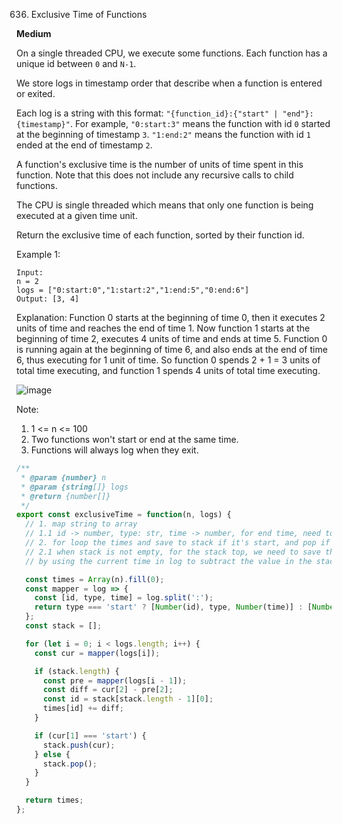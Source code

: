 636. Exclusive Time of Functions

**Medium**

On a single threaded CPU, we execute some functions. Each function has a unique id between `0` and `N-1`.

We store logs in timestamp order that describe when a function is entered or exited.

Each log is a string with this format: `"{function_id}:{"start" | "end"}:{timestamp}"`. For example, `"0:start:3"` means the function with id `0` started at the beginning of timestamp `3`. `"1:end:2"` means the function with id `1` ended at the end of timestamp `2`.

A function's exclusive time is the number of units of time spent in this function. Note that this does not include any recursive calls to child functions.

The CPU is single threaded which means that only one function is being executed at a given time unit.

Return the exclusive time of each function, sorted by their function id.

Example 1:

```
Input:
n = 2
logs = ["0:start:0","1:start:2","1:end:5","0:end:6"]
Output: [3, 4]
```

Explanation:
Function 0 starts at the beginning of time 0, then it executes 2 units of time and reaches the end of time 1.
Now function 1 starts at the beginning of time 2, executes 4 units of time and ends at time 5.
Function 0 is running again at the beginning of time 6, and also ends at the end of time 6, thus executing for 1 unit of time.
So function 0 spends 2 + 1 = 3 units of total time executing, and function 1 spends 4 units of total time executing.

![image](./image.png)

Note:

1. 1 <= n <= 100
2. Two functions won't start or end at the same time.
3. Functions will always log when they exit.

```js
/**
 * @param {number} n
 * @param {string[]} logs
 * @return {number[]}
 */
export const exclusiveTime = function(n, logs) {
  // 1. map string to array
  // 1.1 id -> number, type: str, time -> number, for end time, need to plus 1
  // 2. for loop the times and save to stack if it's start, and pop if it's end
  // 2.1 when stack is not empty, for the stack top, we need to save the time elapsed for it's id.
  // by using the current time in log to subtract the value in the stack top.

  const times = Array(n).fill(0);
  const mapper = log => {
    const [id, type, time] = log.split(':');
    return type === 'start' ? [Number(id), type, Number(time)] : [Number(id), type, Number(time) + 1];
  };
  const stack = [];

  for (let i = 0; i < logs.length; i++) {
    const cur = mapper(logs[i]);

    if (stack.length) {
      const pre = mapper(logs[i - 1]);
      const diff = cur[2] - pre[2];
      const id = stack[stack.length - 1][0];
      times[id] += diff;
    }

    if (cur[1] === 'start') {
      stack.push(cur);
    } else {
      stack.pop();
    }
  }

  return times;
};
```
